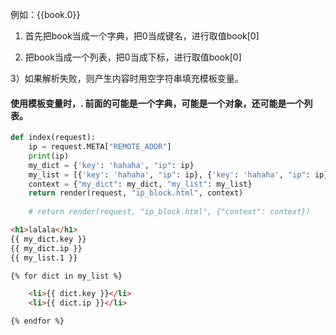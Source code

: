 例如：{{book.0}}

1)  首先把book当成一个字典，把0当成键名，进行取值book[0]

2)  把book当成一个列表，把0当成下标，进行取值book[0]

3）如果解析失败，则产生内容时用空字符串填充模板变量。

#### 使用模板变量时，. 前面的可能是一个字典，可能是一个对象，还可能是一个列表。

```python
def index(request):
    ip = request.META["REMOTE_ADDR"]
    print(ip)
    my_dict = {'key': 'hahaha', "ip": ip}
    my_list = [{'key': 'hahaha', "ip": ip}, {'key': 'hahaha', "ip": ip}]
    context = {"my_dict": my_dict, "my_list": my_list}
    return render(request, "ip_block.html", context)
    
    # return render(request, "ip_block.html", {"context": context})
```

```html
<h1>lalala</h1>
{{ my_dict.key }}
{{ my_dict.ip }}
{{ my_list.1 }}

{% for dict in my_list %}

    <li>{{ dict.key }}</li>
    <li>{{ dict.ip }}</li>

{% endfor %}
```

